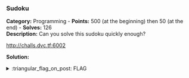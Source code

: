 ### Sudoku
**Category:** Programming - **Points:** 500 (at the beginning) then 50 (at the end) - **Solves:** 126  
**Description:** Can you solve this sudoku quickly enough?

http://challs.dvc.tf:6002 

**Solution:**  

<details>
  <summary>:triangular_flag_on_post: FLAG</summary>

  ```
  dvCTF{}
  ```
</details>

